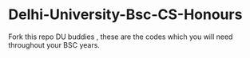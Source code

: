 # Delhi-University-Bsc-CS-Honours
Fork this repo DU buddies , these are the codes which you will need throughout your BSC years.
